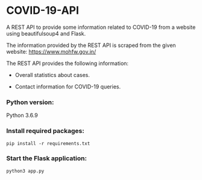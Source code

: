 # COVID-19-API
A REST API to provide some information related to COVID-19 from a website using beautifulsoup4 and Flask.

The information provided by the REST API is scraped from the given website: https://www.mohfw.gov.in/

The REST API provides the following information:

  - Overall statistics about cases.
  
  - Contact information for COVID-19 queries.
  
 
### Python version:
Python 3.6.9
  
### Install required packages:

`pip install -r requirements.txt`

### Start the Flask application:

`python3 app.py`
